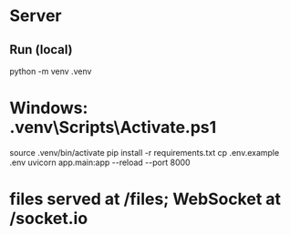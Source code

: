 # Server


## Run (local)
python -m venv .venv
# Windows: .venv\Scripts\Activate.ps1
source .venv/bin/activate
pip install -r requirements.txt
cp .env.example .env
uvicorn app.main:app --reload --port 8000


# files served at /files; WebSocket at /socket.io